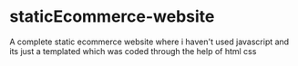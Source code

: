# staticEcommerce-website
A complete static ecommerce website where i haven't used javascript and its just a templated which was coded through the help of html css 
